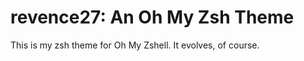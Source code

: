 revence27: An Oh My Zsh Theme
=============================
This is my zsh theme for Oh My Zshell. It evolves, of course.
